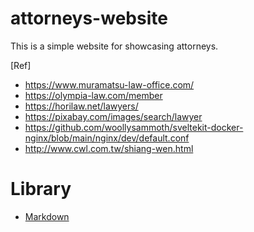 # attorneys-website

This is a simple website for showcasing attorneys.

[Ref]

- https://www.muramatsu-law-office.com/
- https://olympia-law.com/member
- https://horilaw.net/lawyers/
- https://pixabay.com/images/search/lawyer 
- https://github.com/woollysammoth/sveltekit-docker-nginx/blob/main/nginx/dev/default.conf
- http://www.cwl.com.tw/shiang-wen.html

# Library
- [Markdown](https://magidoc.js.org/svelte-plugins/marked)
